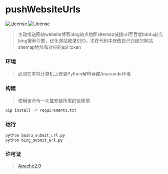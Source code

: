 # pushWebsiteUrls

![License](https://img.shields.io/badge/License-Apache2.0-brightgreen) ![License](https://img.shields.io/badge/Version-v1.2.3-yellow)

> 主动推送网站website博客blog站点地图sitemap链接url至百度baidu必应bing搜索引擎，优化网站收录SEO。须在代码中修改自己对应的网站sitemap地址和对应的api token

### 环境

> 必须在本机计算机上安装Python解释器或Anaconda环境

### 构建

>使用该命令一次性安装所需的依赖项

```python
pip install -r requirements.txt
```

### 运行

```bash
python baidu_submit_url.py
python bing_submit_url.py
```

### 许可证

>[Apache2.0](./LICENSE)
